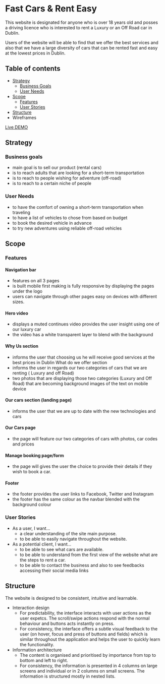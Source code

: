 # Fast Cars & Rent Easy

This website is designated for anyone who is over 18 years old and posses a driving licence who is interested to rent a Luxury or an Off Road car in Dublin.

Users of the website will be able to find  that we offer the best services  and also that  we have a large diversity of cars that can be rented fast and easy at the lowest prices in Dublin.

## Table of contents
  - [Strategy](#strategy)
    - [Business Goals](#business-goals)
    - [User Needs](#user-needs)
  - [Scope](#scope)
    - [Features](#features)
    - [User Stories](#user-stories)
  - [Structure](#structure)
  - Wireframes

[Live DEMO](https://mariusbujor.github.io/Project1_ci/)


## Strategy
### Business goals
- main goal is to sell our product (rental cars)
- is to reach adults that are looking for a short-term transportation
- is to reach to people wishing for adventure (off-road)
- is to reach to a certain niche of people 

### User Needs
- to have the comfort of owning a short-term transportation when traveling
- to have a list of vehicles to chose from based on budget
- to book the desired vehicle in advance
- to try new adventures using reliable off-road vehicles

## Scope
### Features
#### Navigation bar
- features on all 3 pages
- is built mobile first making is fully responsive by displaying the pages under the logo
- users can navigate through other pages easy on devices with different sizes.
#### Hero video
- displays a muted continues video provides the user insight using one of our  luxury car
- the video has a white transparent layer to blend with the background 
#### Why Us section
- informs the user that choosing us he will receive good services at the best prices in Dublin
What do we offer section
- informs the user in regards our two categories of cars that we are renting ( Luxury and off Road)
- two photos that are displaying those two categories (Luxury and Off Road) that are becoming background images of the text on mobile device
#### Our cars section (landing page)
- informs the user that we are up to date with the new technologies and cars 
#### Our Cars page
- the page will feature our two categories of cars with photos, car codes and prices 
#### Manage booking page/form
- the page will gives the user the choice to provide their details if they wish to book a car.
#### Footer
- the footer provides the user links to Facebook, Twitter and Instagram
- the footer has the same colour as the navbar blended with the background colour 

### User Stories
- As a user, I want...
  - a clear understanding of the site main purpose.
  - to be able to easily navigate throughout the website.
- As a potential client, I want...
  - to be able to see what cars are available.
  - to be able to understand from the first view of the website what are the steps to rent a car.
  - to be able to contact the business and also to see feedbacks accessing their social media links

## Structure
The website is designed to be consistent, intuitive and learnable.
- Interaction design
  - For predictability, the interface interacts with user actions as the user expetcs. The scroll/swipe actions respond with the normal behaviour and buttons acts instantly on press.
  - For consistency, the interface offers a subtle visual feedback to the user (on hover, focus and press of buttons and fields) which is similar throughout the application and helps the user to quickly learn the functionality.
- Information architecture
  - The content is organised and prioritised by importance from top to bottom and left to right.
  - For consistency, the information is presented in 4 columns on large screens and individual or in 2 columns on small screens.
  The information is structured mostly in nested lists.